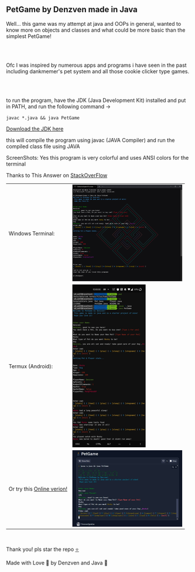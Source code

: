 <!DOCTYPE html>
<body>
<h2> PetGame by Denzven made in Java </h2>
<p>
Well... this game was my attempt at java and OOPs in general, wanted to know more on objects and classes and what could be more basic than the simplest PetGame! 
</p>
<br><br>
<p>
Ofc I was inspired by numerous apps and programs i have seen in the past including dankmemer's pet system and all those cookie clicker type games.  
</p>
<br><br>
<p>
to run the program, have the JDK (Java Development Kit) installed and put in PATH, and run the following command ->  
</p>
<pre><code class="lang-bash"><span class="hljs-keyword">javac </span>*.<span class="hljs-keyword">java </span>&amp;&amp; <span class="hljs-keyword">java </span>PetGame
</code></pre>

<p><a href="https://www.oracle.com/java/technologies/java-se-development-kit11-downloads.html">Download the JDK here</a></p>
<p>
this will compile the program using javac (JAVA Compiler) and run the compiled class file using JAVA
</p>
<p>ScreenShots:
Yes this program is very colorful and uses ANSI colors for the terminal </p>

<p>Thanks to This Answer on <a href="https://stackoverflow.com/a/45444716">StackOverFlow</a></p>

</p>
<table>
<tr>
<td> 
Windows Terminal: 
</td> 
    
<td> 
<img src="./WindowsTerminalScreenShot.png" alt="WindowsTerminalScreenShot" width="300">
</td>
</tr>

<tr>
<td> 
Termux (Android): 
</td> 
  
<td> 
<img src="./TermuxAdroidScreenShot.png" alt="TermuxAndroidScreenShot" width="200">
</td>
</tr>

<tr> 
<td>
Or try this <a href="https://replit.com/@DenzvenIgnatius/PetGame?v=1"> Online verion! </a>
</td>

<td> 
<img src="./ReplitScreenShot.jpg" alt="ReplitScreenShot" href="https://replit.com/@DenzvenIgnatius/PetGame?v=1" width="300">
</td>
</tr>
</table>
  

<br>
<p>
Thank you! pls star the repo <a href="https://github.com/denzven/PetGame">⭐</a>
</p>   


<p> Made with Love 💜 by Denzven and Java 🍵  </p>

</html>